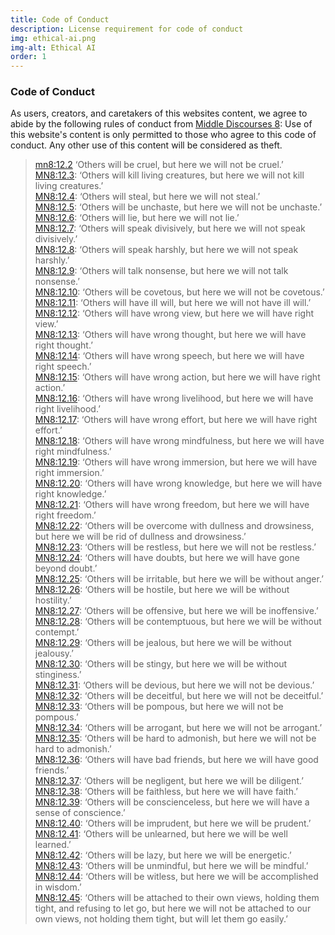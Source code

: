 ```yaml
---
title: Code of Conduct
description: License requirement for code of conduct
img: ethical-ai.png
img-alt: Ethical AI
order: 1
---
```


### Code of Conduct 

As users, creators, and caretakers of this websites content, 
we agree to abide by the following rules of conduct from [Middle Discourses 8](https://suttacentral.net/mn8):
Use of this website's content is only permitted to those who agree to this code of conduct.
Any other use of this content will be considered as theft.

> [mn8:12.2](https://www.sc-voice.net/#/sutta/mn8:12.2/en/sujato) ‘Others will be cruel, but here we will not be cruel.’   
> [MN8:12.3](https://suttacentral.net/mn8/en/sujato#mn8:12.3): ‘Others will kill living creatures, but here we will not kill living creatures.’  
> [MN8:12.4](https://suttacentral.net/mn8/en/sujato#mn8:12.4): ‘Others will steal, but here we will not steal.’  
> [MN8:12.5](https://suttacentral.net/mn8/en/sujato#mn8:12.5): ‘Others will be unchaste, but here we will not be unchaste.’  
> [MN8:12.6](https://suttacentral.net/mn8/en/sujato#mn8:12.6): ‘Others will lie, but here we will not lie.’  
> [MN8:12.7](https://suttacentral.net/mn8/en/sujato#mn8:12.7): ‘Others will speak divisively, but here we will not speak divisively.’  
> [MN8:12.8](https://suttacentral.net/mn8/en/sujato#mn8:12.8): ‘Others will speak harshly, but here we will not speak harshly.’  
> [MN8:12.9](https://suttacentral.net/mn8/en/sujato#mn8:12.9): ‘Others will talk nonsense, but here we will not talk nonsense.’  
> [MN8:12.10](https://suttacentral.net/mn8/en/sujato#mn8:12.10): ‘Others will be covetous, but here we will not be covetous.’  
> [MN8:12.11](https://suttacentral.net/mn8/en/sujato#mn8:12.11): ‘Others will have ill will, but here we will not have ill will.’  
> [MN8:12.12](https://suttacentral.net/mn8/en/sujato#mn8:12.12): ‘Others will have wrong view, but here we will have right view.’  
> [MN8:12.13](https://suttacentral.net/mn8/en/sujato#mn8:12.13): ‘Others will have wrong thought, but here we will have right thought.’  
> [MN8:12.14](https://suttacentral.net/mn8/en/sujato#mn8:12.14): ‘Others will have wrong speech, but here we will have right speech.’  
> [MN8:12.15](https://suttacentral.net/mn8/en/sujato#mn8:12.15): ‘Others will have wrong action, but here we will have right action.’  
> [MN8:12.16](https://suttacentral.net/mn8/en/sujato#mn8:12.16): ‘Others will have wrong livelihood, but here we will have right livelihood.’  
> [MN8:12.17](https://suttacentral.net/mn8/en/sujato#mn8:12.17): ‘Others will have wrong effort, but here we will have right effort.’  
> [MN8:12.18](https://suttacentral.net/mn8/en/sujato#mn8:12.18): ‘Others will have wrong mindfulness, but here we will have right mindfulness.’  
> [MN8:12.19](https://suttacentral.net/mn8/en/sujato#mn8:12.19): ‘Others will have wrong immersion, but here we will have right immersion.’  
> [MN8:12.20](https://suttacentral.net/mn8/en/sujato#mn8:12.20): ‘Others will have wrong knowledge, but here we will have right knowledge.’  
> [MN8:12.21](https://suttacentral.net/mn8/en/sujato#mn8:12.21): ‘Others will have wrong freedom, but here we will have right freedom.’  
> [MN8:12.22](https://suttacentral.net/mn8/en/sujato#mn8:12.22): ‘Others will be overcome with dullness and drowsiness, but here we will be rid of dullness and drowsiness.’  
> [MN8:12.23](https://suttacentral.net/mn8/en/sujato#mn8:12.23): ‘Others will be restless, but here we will not be restless.’  
> [MN8:12.24](https://suttacentral.net/mn8/en/sujato#mn8:12.24): ‘Others will have doubts, but here we will have gone beyond doubt.’  
> [MN8:12.25](https://suttacentral.net/mn8/en/sujato#mn8:12.25): ‘Others will be irritable, but here we will be without anger.’  
> [MN8:12.26](https://suttacentral.net/mn8/en/sujato#mn8:12.26): ‘Others will be hostile, but here we will be without hostility.’  
> [MN8:12.27](https://suttacentral.net/mn8/en/sujato#mn8:12.27): ‘Others will be offensive, but here we will be inoffensive.’  
> [MN8:12.28](https://suttacentral.net/mn8/en/sujato#mn8:12.28): ‘Others will be contemptuous, but here we will be without contempt.’  
> [MN8:12.29](https://suttacentral.net/mn8/en/sujato#mn8:12.29): ‘Others will be jealous, but here we will be without jealousy.’  
> [MN8:12.30](https://suttacentral.net/mn8/en/sujato#mn8:12.30): ‘Others will be stingy, but here we will be without stinginess.’  
> [MN8:12.31](https://suttacentral.net/mn8/en/sujato#mn8:12.31): ‘Others will be devious, but here we will not be devious.’  
> [MN8:12.32](https://suttacentral.net/mn8/en/sujato#mn8:12.32): ‘Others will be deceitful, but here we will not be deceitful.’  
> [MN8:12.33](https://suttacentral.net/mn8/en/sujato#mn8:12.33): ‘Others will be pompous, but here we will not be pompous.’  
> [MN8:12.34](https://suttacentral.net/mn8/en/sujato#mn8:12.34): ‘Others will be arrogant, but here we will not be arrogant.’  
> [MN8:12.35](https://suttacentral.net/mn8/en/sujato#mn8:12.35): ‘Others will be hard to admonish, but here we will not be hard to admonish.’  
> [MN8:12.36](https://suttacentral.net/mn8/en/sujato#mn8:12.36): ‘Others will have bad friends, but here we will have good friends.’  
> [MN8:12.37](https://suttacentral.net/mn8/en/sujato#mn8:12.37): ‘Others will be negligent, but here we will be diligent.’  
> [MN8:12.38](https://suttacentral.net/mn8/en/sujato#mn8:12.38): ‘Others will be faithless, but here we will have faith.’  
> [MN8:12.39](https://suttacentral.net/mn8/en/sujato#mn8:12.39): ‘Others will be conscienceless, but here we will have a sense of conscience.’  
> [MN8:12.40](https://suttacentral.net/mn8/en/sujato#mn8:12.40): ‘Others will be imprudent, but here we will be prudent.’  
> [MN8:12.41](https://suttacentral.net/mn8/en/sujato#mn8:12.41): ‘Others will be unlearned, but here we will be well learned.’  
> [MN8:12.42](https://suttacentral.net/mn8/en/sujato#mn8:12.42): ‘Others will be lazy, but here we will be energetic.’  
> [MN8:12.43](https://suttacentral.net/mn8/en/sujato#mn8:12.43): ‘Others will be unmindful, but here we will be mindful.’  
> [MN8:12.44](https://suttacentral.net/mn8/en/sujato#mn8:12.44): ‘Others will be witless, but here we will be accomplished in wisdom.’  
> [MN8:12.45](https://suttacentral.net/mn8/en/sujato#mn8:12.45): ‘Others will be attached to their own views, holding them tight, and refusing to let go, but here we will not be attached to our own views, not holding them tight, but will let them go easily.’  
    
